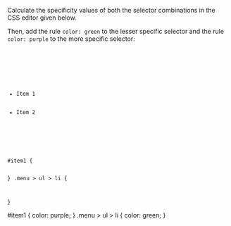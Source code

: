 Calculate the specificity
values of both the selector
combinations in the CSS
editor given below.

Then, add
the rule `color: green` to
the lesser specific selector
and the rule `color: purple`
to the more specific selector:

<codeblock language="css" type="exercise" testMode="fixedInput">
<code>
<panel language="html">
<nav class="menu">
  <ul>
    <li id="item1">Item 1</li>
    <li>Item 2</li>
  </ul>
</nav>
</panel>
<panel language="css">
#item1 {

}
.menu > ul > li {

}
</panel>
</code>

<solution>
#item1 {
  color: purple;
}
.menu > ul > li {
  color: green;
}
</solution>
</codeblock>